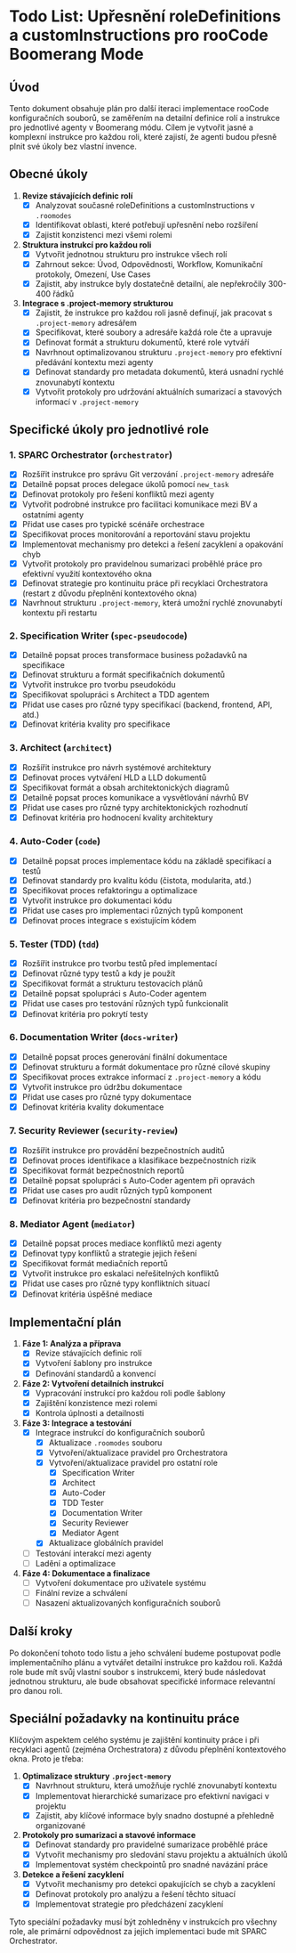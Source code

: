 # Todo List: Upřesnění roleDefinitions a customInstructions pro rooCode Boomerang Mode

## Úvod
Tento dokument obsahuje plán pro další iteraci implementace rooCode konfiguračních souborů, se zaměřením na detailní definice rolí a instrukce pro jednotlivé agenty v Boomerang módu. Cílem je vytvořit jasné a komplexní instrukce pro každou roli, které zajistí, že agenti budou přesně plnit své úkoly bez vlastní invence.

## Obecné úkoly

1. **Revize stávajících definic rolí**
   - [x] Analyzovat současné roleDefinitions a customInstructions v `.roomodes`
   - [x] Identifikovat oblasti, které potřebují upřesnění nebo rozšíření
   - [x] Zajistit konzistenci mezi všemi rolemi

2. **Struktura instrukcí pro každou roli**
   - [x] Vytvořit jednotnou strukturu pro instrukce všech rolí
   - [x] Zahrnout sekce: Úvod, Odpovědnosti, Workflow, Komunikační protokoly, Omezení, Use Cases
   - [x] Zajistit, aby instrukce byly dostatečně detailní, ale nepřekročily 300-400 řádků

3. **Integrace s .project-memory strukturou**
   - [x] Zajistit, že instrukce pro každou roli jasně definují, jak pracovat s `.project-memory` adresářem
   - [x] Specifikovat, které soubory a adresáře každá role čte a upravuje
   - [x] Definovat formát a strukturu dokumentů, které role vytváří
   - [x] Navrhnout optimalizovanou strukturu `.project-memory` pro efektivní předávání kontextu mezi agenty
   - [x] Definovat standardy pro metadata dokumentů, která usnadní rychlé znovunabytí kontextu
   - [x] Vytvořit protokoly pro udržování aktuálních sumarizací a stavových informací v `.project-memory`

## Specifické úkoly pro jednotlivé role

### 1. SPARC Orchestrator (`orchestrator`)
- [x] Rozšířit instrukce pro správu Git verzování `.project-memory` adresáře
- [x] Detailně popsat proces delegace úkolů pomocí `new_task`
- [x] Definovat protokoly pro řešení konfliktů mezi agenty
- [x] Vytvořit podrobné instrukce pro facilitaci komunikace mezi BV a ostatními agenty
- [x] Přidat use cases pro typické scénáře orchestrace
- [x] Specifikovat proces monitorování a reportování stavu projektu
- [x] Implementovat mechanismy pro detekci a řešení zacyklení a opakování chyb
- [x] Vytvořit protokoly pro pravidelnou sumarizaci proběhlé práce pro efektivní využití kontextového okna
- [x] Definovat strategie pro kontinuitu práce při recyklaci Orchestratora (restart z důvodu přeplnění kontextového okna)
- [x] Navrhnout strukturu `.project-memory`, která umožní rychlé znovunabytí kontextu při restartu

### 2. Specification Writer (`spec-pseudocode`)
- [x] Detailně popsat proces transformace business požadavků na specifikace
- [x] Definovat strukturu a formát specifikačních dokumentů
- [x] Vytvořit instrukce pro tvorbu pseudokódu
- [x] Specifikovat spolupráci s Architect a TDD agentem
- [x] Přidat use cases pro různé typy specifikací (backend, frontend, API, atd.)
- [x] Definovat kritéria kvality pro specifikace

### 3. Architect (`architect`)
- [x] Rozšířit instrukce pro návrh systémové architektury
- [x] Definovat proces vytváření HLD a LLD dokumentů
- [x] Specifikovat formát a obsah architektonických diagramů
- [x] Detailně popsat proces komunikace a vysvětlování návrhů BV
- [x] Přidat use cases pro různé typy architektonických rozhodnutí
- [x] Definovat kritéria pro hodnocení kvality architektury

### 4. Auto-Coder (`code`)
- [x] Detailně popsat proces implementace kódu na základě specifikací a testů
- [x] Definovat standardy pro kvalitu kódu (čistota, modularita, atd.)
- [x] Specifikovat proces refaktoringu a optimalizace
- [x] Vytvořit instrukce pro dokumentaci kódu
- [x] Přidat use cases pro implementaci různých typů komponent
- [x] Definovat proces integrace s existujícím kódem

### 5. Tester (TDD) (`tdd`)
- [x] Rozšířit instrukce pro tvorbu testů před implementací
- [x] Definovat různé typy testů a kdy je použít
- [x] Specifikovat formát a strukturu testovacích plánů
- [x] Detailně popsat spolupráci s Auto-Coder agentem
- [x] Přidat use cases pro testování různých typů funkcionalit
- [x] Definovat kritéria pro pokrytí testy

### 6. Documentation Writer (`docs-writer`)
- [x] Detailně popsat proces generování finální dokumentace
- [x] Definovat strukturu a formát dokumentace pro různé cílové skupiny
- [x] Specifikovat proces extrakce informací z `.project-memory` a kódu
- [x] Vytvořit instrukce pro údržbu dokumentace
- [x] Přidat use cases pro různé typy dokumentace
- [x] Definovat kritéria kvality dokumentace

### 7. Security Reviewer (`security-review`)
- [x] Rozšířit instrukce pro provádění bezpečnostních auditů
- [x] Definovat proces identifikace a klasifikace bezpečnostních rizik
- [x] Specifikovat formát bezpečnostních reportů
- [x] Detailně popsat spolupráci s Auto-Coder agentem při opravách
- [x] Přidat use cases pro audit různých typů komponent
- [x] Definovat kritéria pro bezpečnostní standardy

### 8. Mediator Agent (`mediator`)
- [x] Detailně popsat proces mediace konfliktů mezi agenty
- [x] Definovat typy konfliktů a strategie jejich řešení
- [x] Specifikovat formát mediačních reportů
- [x] Vytvořit instrukce pro eskalaci neřešitelných konfliktů
- [x] Přidat use cases pro různé typy konfliktních situací
- [x] Definovat kritéria úspěšné mediace

## Implementační plán

1. **Fáze 1: Analýza a příprava**
   - [x] Revize stávajících definic rolí
   - [x] Vytvoření šablony pro instrukce
   - [x] Definování standardů a konvencí

2. **Fáze 2: Vytvoření detailních instrukcí**
   - [x] Vypracování instrukcí pro každou roli podle šablony
   - [x] Zajištění konzistence mezi rolemi
   - [x] Kontrola úplnosti a detailnosti

3. **Fáze 3: Integrace a testování**
   - [x] Integrace instrukcí do konfiguračních souborů
     - [x] Aktualizace `.roomodes` souboru
     - [x] Vytvoření/aktualizace pravidel pro Orchestratora
     - [x] Vytvoření/aktualizace pravidel pro ostatní role
       - [x] Specification Writer
       - [x] Architect
       - [x] Auto-Coder
       - [x] TDD Tester
       - [x] Documentation Writer
       - [x] Security Reviewer
       - [x] Mediator Agent
     - [x] Aktualizace globálních pravidel
   - [ ] Testování interakcí mezi agenty
   - [ ] Ladění a optimalizace

4. **Fáze 4: Dokumentace a finalizace**
   - [ ] Vytvoření dokumentace pro uživatele systému
   - [ ] Finální revize a schválení
   - [ ] Nasazení aktualizovaných konfiguračních souborů

## Další kroky

Po dokončení tohoto todo listu a jeho schválení budeme postupovat podle implementačního plánu a vytvářet detailní instrukce pro každou roli. Každá role bude mít svůj vlastní soubor s instrukcemi, který bude následovat jednotnou strukturu, ale bude obsahovat specifické informace relevantní pro danou roli.

## Speciální požadavky na kontinuitu práce

Klíčovým aspektem celého systému je zajištění kontinuity práce i při recyklaci agentů (zejména Orchestratora) z důvodu přeplnění kontextového okna. Proto je třeba:

1. **Optimalizace struktury `.project-memory`**
   - [x] Navrhnout strukturu, která umožňuje rychlé znovunabytí kontextu
   - [x] Implementovat hierarchické sumarizace pro efektivní navigaci v projektu
   - [x] Zajistit, aby klíčové informace byly snadno dostupné a přehledně organizované

2. **Protokoly pro sumarizaci a stavové informace**
   - [x] Definovat standardy pro pravidelné sumarizace proběhlé práce
   - [x] Vytvořit mechanismy pro sledování stavu projektu a aktuálních úkolů
   - [x] Implementovat systém checkpointů pro snadné navázání práce

3. **Detekce a řešení zacyklení**
   - [x] Vytvořit mechanismy pro detekci opakujících se chyb a zacyklení
   - [x] Definovat protokoly pro analýzu a řešení těchto situací
   - [x] Implementovat strategie pro předcházení zacyklení

Tyto speciální požadavky musí být zohledněny v instrukcích pro všechny role, ale primární odpovědnost za jejich implementaci bude mít SPARC Orchestrator.

